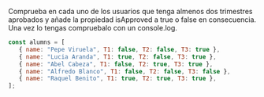 Comprueba en cada uno de los usuarios que tenga almenos dos trimestres aprobados y añade la propiedad isApproved a true o false en consecuencia. Una vez lo tengas compruebalo con un console.log.

```js
const alumns = [
   { name: "Pepe Viruela", T1: false, T2: false, T3: true },
   { name: "Lucia Aranda", T1: true, T2: false, T3: true },
   { name: "Abel Cabeza", T1: false, T2: true, T3: true },
   { name: "Alfredo Blanco", T1: false, T2: false, T3: false },
   { name: "Raquel Benito", T1: true, T2: true, T3: true },
];
```
